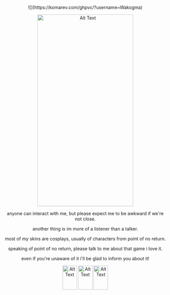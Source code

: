 <p align="center"> ![](https://komarev.com/ghpvc/?username=Wakogma) </p>
<p align="center"> <img src="https://i.postimg.cc/FzPHVJ4j/Untitled122-20250929013214.png" alt="Alt Text" width="300" height="600">  </p>
<p align="center"> anyone can interact with me, but please expect me to be awkward if we're not close. </p>
<p align="center"> another thing is im more of a listener than a talker. </p>
<p align="center"> most of my skins are cosplays, usually of characters from point of no return. </p>
<p align="center"> speaking of point of no return, please talk to me about that game i love it. </p>
<p align="center"> even if you're unaware of it i'll be glad to inform you about it! </p>
<p align="center"> <img src="https://i.postimg.cc/rmz4GkRw/tumblr-00cfa1d7a21485678260c27bdaddb20e-a971828e-250.png" alt="Alt Text" width="45" height="75"> <img src="https://i.postimg.cc/vDw6dxPJ/tumblr-fe41d37bb1df948d0d6182e18ecca0ff-5d14bc6c-250.png" alt="Alt Text" width="45" height="75"> <img src="https://i.postimg.cc/MZvNsPCj/tumblr-e33c80dab0647d6379901a819f298580-eeeb692e-250.png" alt="Alt Text" width="45" height="75"> </p>

